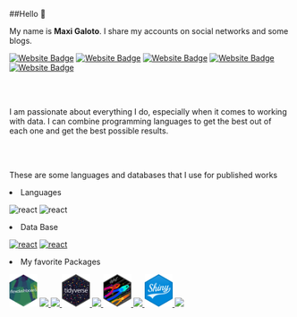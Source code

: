 ##Hello :wave:

My name is <b>Maxi Galoto</b>. I share my accounts on social networks and some blogs.

<p dir="auto"> <a href="https://www.instagram.com/maxigaloto"><img src = 'https://img.shields.io/badge/-Instagram-pink'alt="Website Badge" style="max-width: 75%;"></a>  <a href="https://www.facebook.com/maxi.galoto"><img src = 'https://img.shields.io/badge/%20%20-Facebook-blue'alt="Website Badge" style="max-width: 75%;"></a> <a href="https://maxi-galo.netlify.app/"><img src = 'https://img.shields.io/badge/%20%20-Netlify-%2322f5a8'alt="Website Badge" style="max-width: 75%;"></a> <a href="https://rpubs.com/MGaloto"><img src = 'https://img.shields.io/badge/%20%20-Rpubs-orange'alt="Website Badge" style="max-width: 75%;"></a></a> <a href="https://mgaloto.pythonanywhere.com/"><img src = 'https://img.shields.io/badge/%20%20-Pythonanywhere-blueviolet'alt="Website Badge" style="max-width: 75%;"></a></p>




 <br>
 </br>
 

I am passionate about everything I do, especially when it comes to working with data. I can combine programming languages to get the best out of each one and get the best possible results.

 
 <br>
 </br>

These are some languages and databases that I use for published works
  


<li>Languages
<p dir="auto"><img src="https://media.giphy.com/media/coxQHKASG60HrHtvkt/giphy.gif" alt="react" width="145" height="80"/> <img src="https://media.giphy.com/media/rGlAZysKBcjRCkAX7S/giphy.gif" alt="react" width="145" height="80" />  </p></li>



<li>Data Base
<p align="left">
 
<a href="https://www.mysql.com/" rel="nofollow"><img src="https://blog.artegrafico.net/wp-content/uploads/2019/10/mysql-logo.png" alt="react" width="125" height="80"></a>
<a href="https://www.mongodb.com/es" rel="nofollow"><img src="https://1000marcas.net/wp-content/uploads/2021/06/MongoDB-Logo.png" alt="react" width="155" height="80"></a>
</p> </li>



<li>My favorite Packages 
 
<p align="left">
 
<a href="https://pkgs.rstudio.com/flexdashboard/" rel="nofollow"><img src="https://raw.githubusercontent.com/rstudio/hex-stickers/master/PNG/flexdashboard.png" width="50" style="max-width: 100%;"></a>
<a href="https://selenium-python.readthedocs.io/" rel="nofollow"><img src="https://upload.wikimedia.org/wikipedia/commons/d/d5/Selenium_Logo.png" width="50" style="max-width: 100%;">
<a href="https://www.djangoproject.com/" rel="nofollow"><img src="https://www.vhv.rs/dpng/d/208-2081416_django-development-png-transparent-django-logo-png-download.png" width="50" style="max-width: 100%;">
<a href="https://www.tidyverse.org/" rel="nofollow"><img src="https://raw.githubusercontent.com/rstudio/hex-stickers/master/PNG/tidyverse.png" width="50" style="max-width: 100%;">
<a href="https://cran.r-project.org/web/packages/highcharter/highcharter.pdf" rel="nofollow"><img src="https://jkunst.com/highcharter/logo.png" width="50" style="max-width: 100%;">
<a href="https://dplyr.tidyverse.org/" rel="nofollow"><img src="https://raw.githubusercontent.com/rstudio/hex-stickers/master/PNG/dplyr.png" width="50" style="max-width: 100%;">
<a href="https://plotly.com/r/" rel="nofollow"><img src="https://img2.freepng.es/20180420/pke/kisspng-plotly-data-visualization-chart-javascript-hottest-5ada70131b6602.3118492415242649791122.jpg" width="50" style="max-width: 100%;">
<a href="https://shiny.rstudio.com/" rel="nofollow"><img src="https://raw.githubusercontent.com/rstudio/hex-stickers/master/PNG/shiny.png" width="50" style="max-width: 100%;">
<a href="https://scikit-learn.org/stable/" rel="nofollow"><img src="https://img2.freepng.es/20180805/kff/kisspng-scikit-learn-python-computer-icons-scikit-image-ma-data-science-ermlab-software-5b67c768dfc2b8.4692877115335279129165.jpg" width="50" style="max-width: 100%;">
</p> </li>
 
 


<!--
**MGaloto/MGaloto** is a ✨ _special_ ✨ repository because its `README.md` (this file) appears on your GitHub profile.

Here are some ideas to get you started:

- 🔭 I’m currently working on ...
- 🌱 I’m currently learning ...
- 👯 I’m looking to collaborate on ...
- 🤔 I’m looking for help with ...
- 💬 Ask me about ...
- 📫 How to reach me: ...
- 😄 Pronouns: ...
- ⚡ Fun fact: ...
https://github.com/alexandresanlim/Badges4-README.md-Profile#-languages-
--
